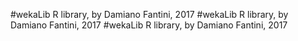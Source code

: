 #wekaLib R library, by Damiano Fantini, 2017
#wekaLib R library, by Damiano Fantini, 2017
#wekaLib R library, by Damiano Fantini, 2017
